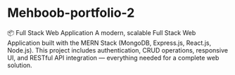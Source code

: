 # Mehboob-portfolio-2
📦 Full Stack Web Application  A modern, scalable Full Stack Web Application built with the MERN Stack (MongoDB, Express.js, React.js, Node.js). This project includes authentication, CRUD operations, responsive UI, and RESTful API integration — everything needed for a complete web solution.
